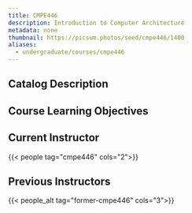```yaml
---
title: CMPE446
description: Introduction to Computer Architecture
metadata: none
thumbnail: https://picsum.photos/seed/cmpe446/1400
aliases:
  - undergraduate/courses/cmpe446
---
```


## Catalog Description

## Course Learning Objectives

## Current Instructor

{{< people tag="cmpe446" cols="2">}}

## Previous Instructors

{{< people_alt tag="former-cmpe446" cols="3">}}
